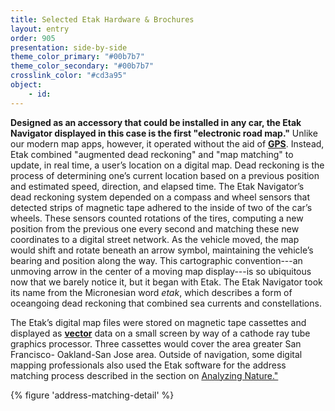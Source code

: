 ```yaml
---
title: Selected Etak Hardware & Brochures
layout: entry
order: 905
presentation: side-by-side
theme_color_primary: "#00b7b7"
theme_color_secondary: "#00b7b7"
crosslink_color: "#cd3a95"
object:
    - id: 
---
```


**Designed as an accessory that could be installed in any car, the Etak Navigator displayed in this case is the first "electronic road map."** Unlike our modern map apps, however, it operated without the aid of **<a class="gloss" target="blank" href="../../../glossary/">GPS</a>**. Instead, Etak combined "augmented dead reckoning" and "map matching" to update, in real time, a user’s location on a digital map. Dead reckoning is the process of determining one’s current location based on a previous position and estimated speed, direction, and elapsed time. The Etak Navigator’s dead reckoning system depended on a compass and wheel sensors that detected strips of magnetic tape adhered to the inside of two of the car’s wheels. These sensors counted rotations of the tires, computing a new position from the previous one every second and matching these new coordinates to a digital street network. As the vehicle moved, the map would shift and rotate beneath an arrow symbol, maintaining the vehicle’s bearing and position along the way. This cartographic convention---an unmoving arrow in the center of a moving map display---is so ubiquitous now that we barely notice it, but it began with Etak. The Etak Navigator took its name from the Micronesian word *etak*, which describes a form of oceangoing dead reckoning that combined sea currents and constellations.

The Etak’s digital map files were stored on magnetic tape cassettes and displayed as **<a class="gloss" target="blank" href="../../../glossary/">vector</a>** data on a small screen by way of a cathode ray tube graphics processor. Three cassettes would cover the area greater San Francisco- Oakland-San Jose area. Outside of navigation, some digital mapping professionals also used the Etak software for the address matching process described in the section on <a class="crosslink" href="../../05-analyzing-nature/">Analyzing Nature."</a>

{% figure 'address-matching-detail' %}